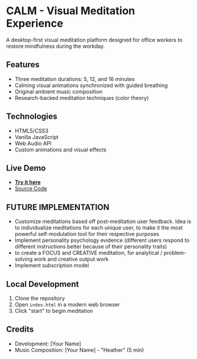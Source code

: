 # CALM - Visual Meditation Experience

A desktop-first visual meditation platform designed for office workers to restore mindfulness during the workday.

## Features
- Three meditation durations: 5, 12, and 16 minutes
- Calming visual animations synchronized with guided breathing
- Original ambient music composition
- Research-backed meditation techniques (color theory)

## Technologies
- HTML5/CSS3
- Vanilla JavaScript
- Web Audio API
- Custom animations and visual effects

## Live Demo
- **[Try it here](https://ohtheirany.github.io/mycalm/)**
- [Source Code](https://github.com/ohtheirany/mycalm)

## FUTURE IMPLEMENTATION
- Customize meditations based off post-meditation user feedback. Idea is to individualize meditations for each unique user, to make it the most powerful self-modulation tool for their respective purposes
- Implement personality psychology evidence (different users respond to different instructions better because of their personality traits)
- to create a FOCUS and CREATIVE meditation, for analytical / problem-solving work and creative output work
- Implement subscription model

## Local Development
1. Clone the repository
2. Open `index.html` in a modern web browser
3. Click "start" to begin meditation

## Credits
- Development: [Your Name]
- Music Composition: [Your Name] - "Heather" (5 min)
